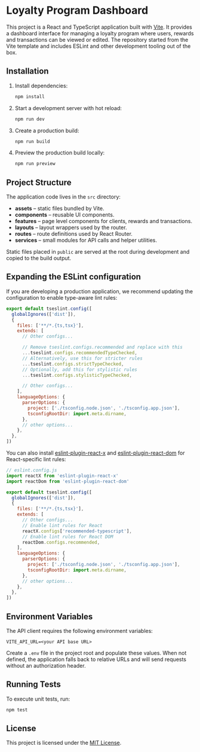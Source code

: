# Loyalty Program Dashboard

This project is a React and TypeScript application built with [Vite](https://vitejs.dev/). It provides a dashboard interface for managing a loyalty program where users, rewards and transactions can be viewed or edited. The repository started from the Vite template and includes ESLint and other development tooling out of the box.

## Installation

1. Install dependencies:

   ```bash
   npm install
   ```

2. Start a development server with hot reload:

   ```bash
   npm run dev
   ```

3. Create a production build:

   ```bash
   npm run build
   ```

4. Preview the production build locally:

   ```bash
   npm run preview
   ```

## Project Structure

The application code lives in the `src` directory:

- **assets** – static files bundled by Vite.
- **components** – reusable UI components.
- **features** – page level components for clients, rewards and transactions.
- **layouts** – layout wrappers used by the router.
- **routes** – route definitions used by React Router.
- **services** – small modules for API calls and helper utilities.

Static files placed in `public` are served at the root during development and copied to the build output.

## Expanding the ESLint configuration

If you are developing a production application, we recommend updating the configuration to enable type-aware lint rules:

```js
export default tseslint.config([
  globalIgnores(['dist']),
  {
    files: ['**/*.{ts,tsx}'],
    extends: [
      // Other configs...

      // Remove tseslint.configs.recommended and replace with this
      ...tseslint.configs.recommendedTypeChecked,
      // Alternatively, use this for stricter rules
      ...tseslint.configs.strictTypeChecked,
      // Optionally, add this for stylistic rules
      ...tseslint.configs.stylisticTypeChecked,

      // Other configs...
    ],
    languageOptions: {
      parserOptions: {
        project: ['./tsconfig.node.json', './tsconfig.app.json'],
        tsconfigRootDir: import.meta.dirname,
      },
      // other options...
    },
  },
])
```

You can also install [eslint-plugin-react-x](https://github.com/Rel1cx/eslint-react/tree/main/packages/plugins/eslint-plugin-react-x) and [eslint-plugin-react-dom](https://github.com/Rel1cx/eslint-react/tree/main/packages/plugins/eslint-plugin-react-dom) for React-specific lint rules:

```js
// eslint.config.js
import reactX from 'eslint-plugin-react-x'
import reactDom from 'eslint-plugin-react-dom'

export default tseslint.config([
  globalIgnores(['dist']),
  {
    files: ['**/*.{ts,tsx}'],
    extends: [
      // Other configs...
      // Enable lint rules for React
      reactX.configs['recommended-typescript'],
      // Enable lint rules for React DOM
      reactDom.configs.recommended,
    ],
    languageOptions: {
      parserOptions: {
        project: ['./tsconfig.node.json', './tsconfig.app.json'],
        tsconfigRootDir: import.meta.dirname,
      },
      // other options...
    },
  },
])
```

## Environment Variables

The API client requires the following environment variables:

```
VITE_API_URL=<your API base URL>
```

Create a `.env` file in the project root and populate these values. When not
defined, the application falls back to relative URLs and will send requests
without an authorization header.

## Running Tests

To execute unit tests, run:

```bash
npm test
```

## License

This project is licensed under the [MIT License](LICENSE).
